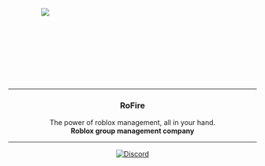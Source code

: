 <div align='center' style='width: 150px; height: 150px;'>
   <img src='https://cdn.discordapp.com/attachments/1021908637406466069/1031968418888429659/client_logo.png' />
</div>

---

<div align='center'>
   <h3>RoFire</h3>
   <p>
      The power of roblox management, all in your hand.
      <br />
      <b>Roblox group management company</b>
   </p>
</div>

---

<div align='center' style='margin-top: 15px;'>
   <a href='https://discord.gg/7RekWVTs4W'><img align='center' alt='Discord' src='https://img.shields.io/discord/1018601234439090316?color=%23ed1c24&label=DISCORD&logo=discord&style=for-the-badge'></a>
</div>
